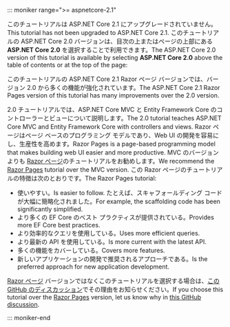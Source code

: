 ::: moniker range=">= aspnetcore-2.1"

<span data-ttu-id="7421e-101">このチュートリアルは ASP.NET Core 2.1 にアップグレードされていません。</span><span class="sxs-lookup"><span data-stu-id="7421e-101">This tutorial has not been upgraded to ASP.NET Core 2.1.</span></span> <span data-ttu-id="7421e-102">このチュートリアルの ASP.NET Core 2.0 バージョンは、目次の上またはページの上部にある **ASP.NET Core 2.0** を選択することで利用できます。</span><span class="sxs-lookup"><span data-stu-id="7421e-102">The ASP.NET Core 2.0 version of this tutorial is available by selecting **ASP.NET Core 2.0** above the table of contents or at the top of the page:</span></span>

<span data-ttu-id="7421e-103">このチュートリアルの ASP.NET Core 2.1 Razor ページ バージョンでは、バージョン 2.0 から多くの機能が強化されています。</span><span class="sxs-lookup"><span data-stu-id="7421e-103">The ASP.NET Core 2.1 Razor Pages version of this tutorial has many improvements over the 2.0 version.</span></span>

<span data-ttu-id="7421e-104">2.0 チュートリアルでは、ASP.NET Core MVC と Entity Framework Core のコントローラーとビューについて説明します。</span><span class="sxs-lookup"><span data-stu-id="7421e-104">The 2.0 tutorial teaches ASP.NET Core MVC and Entity Framework Core with controllers and views.</span></span> <span data-ttu-id="7421e-105">Razor ページはページ ベースのプログラミング モデルであり、Web UI の開発を容易にし、生産性を高めます。</span><span class="sxs-lookup"><span data-stu-id="7421e-105">Razor Pages is a page-based programming model that makes building web UI easier and more productive.</span></span> <span data-ttu-id="7421e-106">MVC のバージョンよりも [Razor ページ](xref:data/ef-rp/intro)のチュートリアルをお勧めします。</span><span class="sxs-lookup"><span data-stu-id="7421e-106">We recommend the [Razor Pages](xref:data/ef-rp/intro) tutorial over the MVC version.</span></span> <span data-ttu-id="7421e-107">この Razor ページのチュートリアルの特徴は次のとおりです。</span><span class="sxs-lookup"><span data-stu-id="7421e-107">The Razor Pages tutorial:</span></span>

* <span data-ttu-id="7421e-108">使いやすい。</span><span class="sxs-lookup"><span data-stu-id="7421e-108">Is easier to follow.</span></span> <span data-ttu-id="7421e-109">たとえば、スキャフォールディング コードが大幅に簡略化されました。</span><span class="sxs-lookup"><span data-stu-id="7421e-109">For example, the scaffolding code has been significantly simplified.</span></span>
* <span data-ttu-id="7421e-110">より多くの EF Core のベスト プラクティスが提供されている。</span><span class="sxs-lookup"><span data-stu-id="7421e-110">Provides more EF Core best practices.</span></span>
* <span data-ttu-id="7421e-111">より効率的なクエリを使用している。</span><span class="sxs-lookup"><span data-stu-id="7421e-111">Uses more efficient queries.</span></span>
* <span data-ttu-id="7421e-112">より最新の API を使用している。</span><span class="sxs-lookup"><span data-stu-id="7421e-112">Is more current with the latest API.</span></span>
* <span data-ttu-id="7421e-113">多くの機能をカバーしている。</span><span class="sxs-lookup"><span data-stu-id="7421e-113">Covers more features.</span></span>
* <span data-ttu-id="7421e-114">新しいアプリケーションの開発で推奨されるアプローチである。</span><span class="sxs-lookup"><span data-stu-id="7421e-114">Is the preferred approach for new application development.</span></span>

<span data-ttu-id="7421e-115">[Razor ページ](xref:data/ef-rp/intro) バージョンではなくこのチュートリアルを選択する場合は、[この GitHub のディスカッション](https://github.com/aspnet/Docs/issues/6146)でその理由をお知らせください。</span><span class="sxs-lookup"><span data-stu-id="7421e-115">If you choose this tutorial over the [Razor Pages](xref:data/ef-rp/intro) version, let us know why in [this GitHub discussion](https://github.com/aspnet/Docs/issues/6146).</span></span>

::: moniker-end
